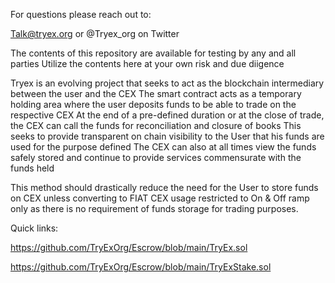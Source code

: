 For questions please reach out to: 

Talk@tryex.org or
@Tryex_org on Twitter

The contents of this repository are available for testing by any and all parties
Utilize the contents here at your own risk and due diigence

Tryex is an evolving project that seeks to act as the blockchain intermediary between the user and the CEX
The smart contract acts as a temporary holding area where the user deposits funds to be able to trade on the respective CEX
At the end of a pre-defined duration or at the close of trade, the CEX can call the funds for reconciliation and closure of books
This seeks to provide transparent on chain visibility to the User that his funds are used for the purpose defined
The CEX can also at all times view the funds safely stored and continue to provide services commensurate with the funds held

This method should drastically reduce the need for the User to store funds on CEX unless converting to FIAT
CEX usage restricted to On & Off ramp only as there is no requirement of funds storage for trading purposes.

Quick links: 

https://github.com/TryExOrg/Escrow/blob/main/TryEx.sol

https://github.com/TryExOrg/Escrow/blob/main/TryExStake.sol
